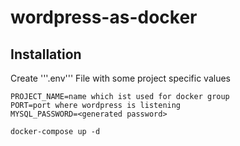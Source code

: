 # wordpress-as-docker


## Installation

Create '''.env''' File with some project specific values
```
PROJECT_NAME=name which ist used for docker group
PORT=port where wordpress is listening
MYSQL_PASSWORD=<generated password>
```

```
docker-compose up -d 
```


